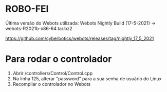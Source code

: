 # ROBO-FEI

Última versão do Webots utilizada: Webots Nightly Build (17-5-2021) -> webots-R2021b-x86-64.tar.bz2

https://github.com/cyberbotics/webots/releases/tag/nightly_17_5_2021


# Para rodar o controlador

1. Abrir  /controllers/Control/Control.cpp
2. Na linha 125, alterar "password" para a sua senha de usuário do Linux
3. Recompilar o controlador no Webots